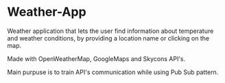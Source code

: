 # Weather-App
Weather application that lets the user find information about temperature and weather conditions, by providing a location name or clicking on the map. 

Made with OpenWeatherMap, GoogleMaps and Skycons API's.

Main purpuse is to train API's communication while using Pub Sub pattern.
